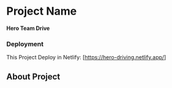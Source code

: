 # Project Name

**Hero Team Drive**

### Deployment

This Project Deploy in Netlify: [https://hero-driving.netlify.app/]

## About Project






